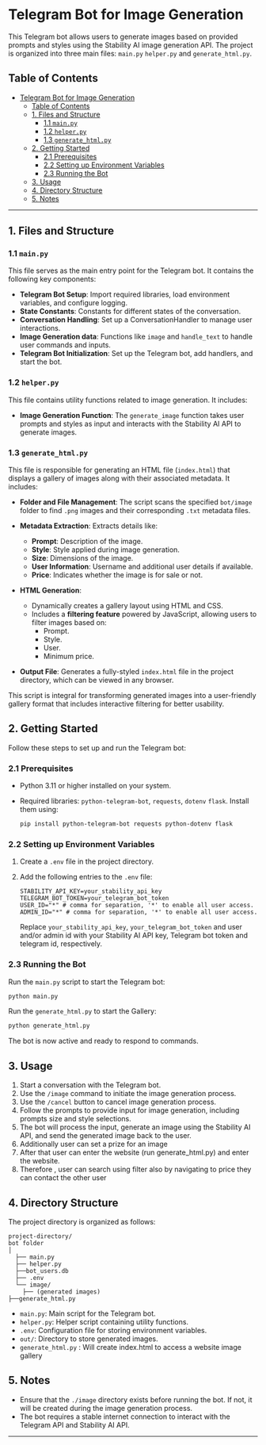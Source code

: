 # Telegram Bot for Image Generation

This Telegram bot allows users to generate images based on provided prompts and styles using the Stability AI image generation API. The project is organized into three main files: `main.py` `helper.py` and `generate_html.py`.

## Table of Contents

- [Telegram Bot for Image Generation](#telegram-bot-for-image-generation)
  - [Table of Contents](#table-of-contents)
  - [1. Files and Structure](#1-files-and-structure)
    - [1.1 `main.py`](#11-mainpy)
    - [1.2 `helper.py`](#12-helperpy)
    - [1.3 `generate_html.py`](#13-generatehtmlpy)
  - [2. Getting Started](#2-getting-started)
    - [2.1 Prerequisites](#21-prerequisites)
    - [2.2 Setting up Environment Variables](#22-setting-up-environment-variables)
    - [2.3 Running the Bot](#23-running-the-bot)
  - [3. Usage](#3-usage)
  - [4. Directory Structure](#4-directory-structure)
  - [5. Notes](#5-notes)

---

## 1. Files and Structure

### 1.1 `main.py`

This file serves as the main entry point for the Telegram bot. It contains the following key components:

- **Telegram Bot Setup**: Import required libraries, load environment variables, and configure logging.
- **State Constants**: Constants for different states of the conversation.
- **Conversation Handling**: Set up a ConversationHandler to manage user interactions.
- **Image Generation data**: Functions like `image` and `handle_text` to handle user commands and inputs.
- **Telegram Bot Initialization**: Set up the Telegram bot, add handlers, and start the bot.

### 1.2 `helper.py`

This file contains utility functions related to image generation. It includes:

- **Image Generation Function**: The `generate_image` function takes user prompts and styles as input and interacts with the Stability AI API to generate images.

### 1.3 `generate_html.py`

This file is responsible for generating an HTML file (`index.html`) that displays a gallery of images along with their associated metadata. It includes:

- **Folder and File Management**: The script scans the specified `bot/image` folder to find `.png` images and their corresponding `.txt` metadata files.

- **Metadata Extraction**: Extracts details like:
  - **Prompt**: Description of the image.
  - **Style**: Style applied during image generation.
  - **Size**: Dimensions of the image.
  - **User Information**: Username and additional user details if available.
  - **Price**: Indicates whether the image is for sale or not.

- **HTML Generation**:
  - Dynamically creates a gallery layout using HTML and CSS.
  - Includes a **filtering feature** powered by JavaScript, allowing users to filter images based on:
    - Prompt.
    - Style.
    - User.
    - Minimum price.

- **Output File**: Generates a fully-styled `index.html` file in the project directory, which can be viewed in any browser.

This script is integral for transforming generated images into a user-friendly gallery format that includes interactive filtering for better usability.

## 2. Getting Started

Follow these steps to set up and run the Telegram bot:

### 2.1 Prerequisites

- Python 3.11 or higher installed on your system.
- Required libraries: `python-telegram-bot`, `requests`, `dotenv`  `flask`. Install them using:

  ```bash
  pip install python-telegram-bot requests python-dotenv flask
  ```

### 2.2 Setting up Environment Variables

1. Create a `.env` file in the project directory.
2. Add the following entries to the `.env` file:

    ```dotenv
    STABILITY_API_KEY=your_stability_api_key
    TELEGRAM_BOT_TOKEN=your_telegram_bot_token
    USER_ID="*" # comma for separation, '*' to enable all user access.
    ADMIN_ID="*" # comma for separation, '*' to enable all user access.
    ```

    Replace `your_stability_api_key`, `your_telegram_bot_token` and user and/or admin id  with your Stability AI API key, Telegram bot token and telegram id, respectively.

### 2.3 Running the Bot

Run the `main.py` script to start the Telegram bot:

```bash
python main.py
```
Run the `generate_html.py` to start the Gallery:
```bash
python generate_html.py
```

The bot is now active and ready to respond to commands.

## 3. Usage

1. Start a conversation with the Telegram bot.
2. Use the `/image` command to initiate the image generation process.
3. Use the `/cancel` button to cancel image generation process.
4. Follow the prompts to provide input for image generation, including prompts size and style selections.
5. The bot will process the input, generate an image using the Stability AI API, and send the generated image back to the user.
6. Additionally user can set a prize for an image
7. After that user can enter the website (run generate_html.py) and enter the website.
8. Therefore , user can search using filter also by navigating to price they can contact the other user

## 4. Directory Structure

The project directory is organized as follows:

```plaintext
project-directory/
bot folder
│
  ├── main.py
  ├── helper.py
  ├──bot_users.db
  ├── .env
  └── image/
    ├── (generated images)
├──generate_html.py
```

- `main.py`: Main script for the Telegram bot.
- `helper.py`: Helper script containing utility functions.
- `.env`: Configuration file for storing environment variables.
- `out/`: Directory to store generated images.
- `generate_html.py` : Will create index.html to access a website  image gallery


## 5. Notes

- Ensure that the `./image` directory exists before running the bot. If not, it will be created during the image generation process.
- The bot requires a stable internet connection to interact with the Telegram API and Stability AI API.

---
